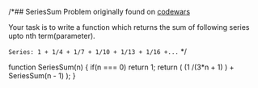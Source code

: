 /*## SeriesSum
Problem originally found on [codewars](http://www.codewars.com/)

Your task is to write a function which returns the sum of following series upto nth term(parameter).

`Series: 1 + 1/4 + 1/7 + 1/10 + 1/13 + 1/16 +...`
*/

function SeriesSum(n) {
    if(n === 0) return 1;
    return ( (1 /(3*n + 1) ) + SeriesSum(n - 1) );
}
